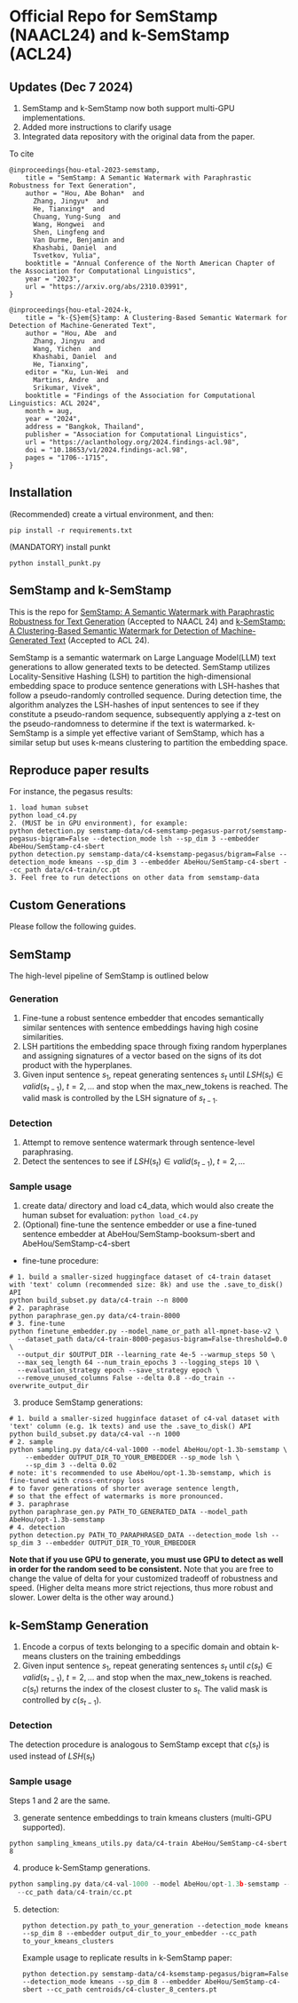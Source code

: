 # Official Repo for SemStamp (NAACL24) and k-SemStamp (ACL24)

## Updates (Dec 7 2024)
1. SemStamp and k-SemStamp now both support multi-GPU implementations.
2. Added more instructions to clarify usage
3. Integrated data repository with the original data from the paper.

To cite
```
@inproceedings{hou-etal-2023-semstamp,
    title = "SemStamp: A Semantic Watermark with Paraphrastic Robustness for Text Generation",
    author = "Hou, Abe Bohan*  and
      Zhang, Jingyu*  and
      He, Tianxing*  and
      Chuang, Yung-Sung  and
      Wang, Hongwei  and
      Shen, Lingfeng and
      Van Durme, Benjamin and
      Khashabi, Daniel  and
      Tsvetkov, Yulia",
    booktitle = "Annual Conference of the North American Chapter of the Association for Computational Linguistics",
    year = "2023",
    url = "https://arxiv.org/abs/2310.03991",
}

@inproceedings{hou-etal-2024-k,
    title = "k-{S}em{S}tamp: A Clustering-Based Semantic Watermark for Detection of Machine-Generated Text",
    author = "Hou, Abe  and
      Zhang, Jingyu  and
      Wang, Yichen  and
      Khashabi, Daniel  and
      He, Tianxing",
    editor = "Ku, Lun-Wei  and
      Martins, Andre  and
      Srikumar, Vivek",
    booktitle = "Findings of the Association for Computational Linguistics: ACL 2024",
    month = aug,
    year = "2024",
    address = "Bangkok, Thailand",
    publisher = "Association for Computational Linguistics",
    url = "https://aclanthology.org/2024.findings-acl.98",
    doi = "10.18653/v1/2024.findings-acl.98",
    pages = "1706--1715",
}

```

## Installation
(Recommended) create a virtual environment, and then:
```
pip install -r requirements.txt
```

(MANDATORY) install punkt
```
python install_punkt.py
```


## SemStamp and k-SemStamp

This is the repo for [SemStamp: A Semantic Watermark with Paraphrastic Robustness for Text Generation](https://arxiv.org/abs/2310.03991) (Accepted to NAACL 24) and [k-SemStamp: A Clustering-Based Semantic Watermark for Detection of Machine-Generated Text](https://arxiv.org/abs/2402.11399) (Accepted to ACL 24).

SemStamp is a semantic watermark on Large Language Model(LLM) text generations to allow generated texts to be detected. SemStamp utilizes Locality-Sensitive Hashing (LSH) to partition the high-dimensional embedding space to produce sentence generations with LSH-hashes that follow a pseudo-randomly controlled sequence. During detection time, the algorithm analyzes the LSH-hashes of input sentences to see if they constitute a pseudo-random sequence, subsequently applying a z-test on the pseudo-randomness to determine if the text is watermarked. k-SemStamp is a simple yet effective variant of SemStamp, which has a similar setup but uses k-means clustering to partition the embedding space.

## Reproduce paper results
For instance, the pegasus results:
```
1. load human subset
python load_c4.py
2. (MUST be in GPU environment), for example:
python detection.py semstamp-data/c4-semstamp-pegasus-parrot/semstamp-pegasus-bigram=False --detection_mode lsh --sp_dim 3 --embedder AbeHou/SemStamp-c4-sbert
python detection.py semstamp-data/c4-ksemstamp-pegasus/bigram=False --detection_mode kmeans --sp_dim 3 --embedder AbeHou/SemStamp-c4-sbert --cc_path data/c4-train/cc.pt
3. Feel free to run detections on other data from semstamp-data
```

## Custom Generations
Please follow the following guides.

## SemStamp 
The high-level pipeline of SemStamp is outlined below
### Generation
1. Fine-tune a robust sentence embedder that encodes semantically similar sentences with sentence embeddings having high cosine similarities.
2. LSH partitions the embedding space through fixing random hyperplanes and assigning signatures of a vector based on the signs of its dot product with the hyperplanes.
3. Given input sentence $s_1$, repeat generating sentences $s_t$ until $LSH(s_t) \in valid(s_{t-1})$, $t=2,...$ and stop when the max_new_tokens is reached. The valid mask is controlled by the LSH signature of $s_{t-1}$.
### Detection
1. Attempt to remove sentence watermark through sentence-level paraphrasing.
2. Detect the sentences to see if $LSH(s_t) \in valid(s_{t-1})$, $t=2,...$
### Sample usage
1. create data/ directory and load c4_data, which would also create the human subset for evaluation: 
```python load_c4.py```
2. (Optional) fine-tune the sentence embedder or use a fine-tuned sentence embedder at AbeHou/SemStamp-booksum-sbert and AbeHou/SemStamp-c4-sbert
- fine-tune procedure: 
```
# 1. build a smaller-sized huggingface dataset of c4-train dataset with 'text' column (recommended size: 8k) and use the .save_to_disk() API
python build_subset.py data/c4-train --n 8000
# 2. paraphrase
python paraphrase_gen.py data/c4-train-8000
# 3. fine-tune
python finetune_embedder.py --model_name_or_path all-mpnet-base-v2 \
  --dataset_path data/c4-train-8000-pegasus-bigram=False-threshold=0.0 \
  --output_dir $OUTPUT_DIR --learning_rate 4e-5 --warmup_steps 50 \
  --max_seq_length 64 --num_train_epochs 3 --logging_steps 10 \
  --evaluation_strategy epoch --save_strategy epoch \
  --remove_unused_columns False --delta 0.8 --do_train --overwrite_output_dir
```

3. produce SemStamp generations:
```
# 1. build a smaller-sized hugginface dataset of c4-val dataset with 'text' column (e.g. 1k texts) and use the .save_to_disk() API
python build_subset.py data/c4-val --n 1000
# 2. sample
python sampling.py data/c4-val-1000 --model AbeHou/opt-1.3b-semstamp \
    --embedder OUTPUT_DIR_TO_YOUR_EMBEDDER --sp_mode lsh \
    --sp_dim 3 --delta 0.02
# note: it's recommended to use AbeHou/opt-1.3b-semstamp, which is fine-tuned with cross-entropy loss 
# to favor generations of shorter average sentence length, 
# so that the effect of watermarks is more pronounced.
# 3. paraphrase
python paraphrase_gen.py PATH_TO_GENERATED_DATA --model_path AbeHou/opt-1.3b-semstamp
# 4. detection
python detection.py PATH_TO_PARAPHRASED_DATA --detection_mode lsh --sp_dim 3 --embedder OUTPUT_DIR_TO_YOUR_EMBEDDER
```
**Note that if you use GPU to generate, you must use GPU to detect as well in order for the random seed to be consistent.**
Note that you are free to change the value of delta for your customized tradeoff of robustness and speed. (Higher delta means more strict rejections, thus more robust and slower. Lower delta is the other way around.)

## k-SemStamp Generation
1. Encode a corpus of texts belonging to a specific domain and obtain k-means clusters on the training embeddings
2. Given input sentence $s_1$, repeat generating sentences $s_t$ until $c(s_t) \in valid(s_{t-1})$, $t=2,...$ and stop when the max_new_tokens is reached. $c(s_t)$ returns the index of the closest cluster to $s_{t}$. The valid mask is controlled by $c(s_{t-1})$.
### Detection
The detection procedure is analogous to SemStamp except that $c(s_t)$ is used instead of $LSH(s_t)$
### Sample usage
Steps 1 and 2 are the same.

3. generate sentence embeddings to train kmeans clusters (multi-GPU supported).
  ```
  python sampling_kmeans_utils.py data/c4-train AbeHou/SemStamp-c4-sbert 8
  ```

4. produce k-SemStamp generations. 
  ```python build_subset.py data/c4-val --n 1000 
  python sampling.py data/c4-val-1000 --model AbeHou/opt-1.3b-semstamp --embedder AbeHou/SemStamp-c4-sbert --sp_mode kmeans --sp_dim 8 --delta 0.02 \
    --cc_path data/c4-train/cc.pt
  ```

5. detection:
    ```
    python detection.py path_to_your_generation --detection_mode kmeans --sp_dim 8 --embedder output_dir_to_your_embedder --cc_path to_your_kmeans_clusters
    ```
    Example usage to replicate results in k-SemStamp paper:
    ```
    python detection.py semstamp-data/c4-ksemstamp-pegasus/bigram=False --detection_mode kmeans --sp_dim 8 --embedder AbeHou/SemStamp-c4-sbert --cc_path centroids/c4-cluster_8_centers.pt
    ```
    





